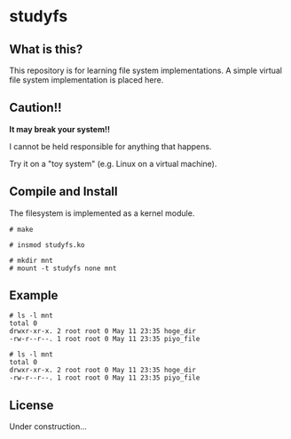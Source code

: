 studyfs
=======

What is this?
-------------
This repository is for learning file system implementations.
A simple virtual file system implementation is placed here.

Caution!!
---------
**It may break your system!!**

I cannot be held responsible for anything that happens.

Try it on a "toy system" (e.g. Linux on a virtual machine).

Compile and Install
-------------------
The filesystem is implemented as a kernel module.

```
# make

# insmod studyfs.ko

# mkdir mnt
# mount -t studyfs none mnt
```

Example
-------

```
# ls -l mnt
total 0
drwxr-xr-x. 2 root root 0 May 11 23:35 hoge_dir
-rw-r--r--. 1 root root 0 May 11 23:35 piyo_file

# ls -l mnt
total 0
drwxr-xr-x. 2 root root 0 May 11 23:35 hoge_dir
-rw-r--r--. 1 root root 0 May 11 23:35 piyo_file
```

License
-------
Under construction...

